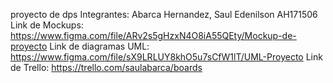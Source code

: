 proyecto de dps
Integrantes: Abarca Hernandez, Saul Edenilson AH171506
Link de Mockups: https://www.figma.com/file/ARv2s5gHzxN4O8iA55QEty/Mockup-de-proyecto
Link de diagramas UML: https://www.figma.com/file/sX9LRLUY8khO5u7sCfW1lT/UML-Proyecto
Link de Trello: https://trello.com/saulabarca/boards
